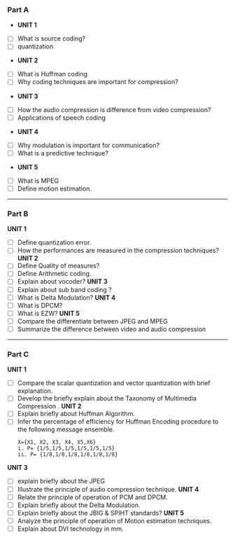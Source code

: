 ### Part A
- **UNIT 1**
- [ ] What is source coding?  
- [ ] quantization   
- **UNIT 2**
- [ ] What is Huffman coding 
- [ ] Why coding techniques are important for compression? 
- **UNIT 3**
- [ ] How the audio compression is difference from video compression?   
- [ ] Applications of speech coding 
- **UNIT 4**
- [ ] Why modulation is important for communication?
- [ ] What is a predictive technique? 
- **UNIT 5**
- [ ] What is MPEG 
- [ ] Define motion estimation.  

---
### Part B
**UNIT 1**
- [ ] Define quantization error. 
- [ ] How the performances are measured in the compression techniques? 
**UNIT 2**
- [ ] Define Quality of measures?
- [ ] Define Arithmetic coding. 
- [ ] Explain about vocoder? 
**UNIT 3**
- [ ] Explain about sub band coding ? 
- [ ] What is Delta Modulation? 
**UNIT 4**
- [ ] What is DPCM?
- [ ] What is EZW? 
**UNIT 5**
- [ ] Compare the differentiate between JPEG and MPEG  
- [ ] Summarize the difference between video and audio compression  

---
### Part C
**UNIT 1**
- [ ] Compare the scalar quantization and vector quantization with brief explanation.
- [ ] Develop the briefly explain about the Taxonomy of Multimedia Compression .
**UNIT 2**
- [ ] Explain briefly about Huffman Algorithm.
- [ ] Infer the percentage of efficiency for Huffman Encoding procedure to the following message ensemble.
	```
	X={X1, X2, X3, X4, X5,X6} 
	i. P= {1/5,1/5,1/5,1/5,1/5,1/5}
	ii. P= {1/8,1/8,1/8,1/8,1/8,1/8}
	```
**UNIT 3**
- [ ] explain briefly about the JPEG 
- [ ] Illustrate the principle of audio compression technique.
**UNIT 4**
- [ ] Relate the principle of operation of PCM  and DPCM. 
- [ ] Explain briefly about the Delta Modulation.  
- [ ] Explain briefly about the JBIG & SPIHT standards?
**UNIT 5**
- [ ] Analyze the principle of operation of Motion estimation techniques.  
- [ ] Explain about DVI technology in mm.